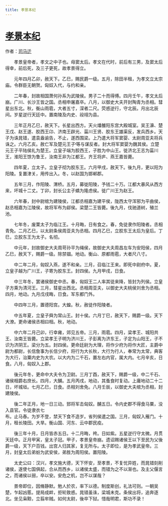 ```yaml
---
title: 孝景本纪
---
```


# [孝景本纪](http://so.gushiwen.org/guwen/bookv_98.aspx)

作者：[司马迁](http://so.gushiwen.org/author_608.aspx)

　　孝景皇帝者，孝文之中子也。母窦太后。孝文在代时，前后有三男，及窦太后得幸，前后死，及三子更死，故孝景得立。

　　元年四月乙卯，赦天下。乙巳，赐民爵一级。五月，除田半租，为孝文立太宗庙。令群臣无朝贺。匈奴入代，与约和亲。

　　二年春，封故相国萧何孙系为武陵侯。男子二十而得傅。四月壬午，孝文太后崩。广川、长沙王皆之国。丞相申屠嘉卒。八月，以御史大夫开封陶青为丞相。彗星出东北。秋，衡山雨雹，大者五寸，深者二尺。荧惑逆行，守北辰。月出北辰间。岁星逆行天廷中。置南陵及内史、祋祤为县。

　　三年正月乙巳，赦天下。长星出西方。天火燔雒阳东宫大殿城室。吴王濞、楚王戊、赵王遂、胶西王卬、济南王辟光、菑川王贤、胶东王雄渠反，发兵西乡。天子为诛晁错，遣袁盎谕告，不止，遂西围梁。上乃遣大将军窦婴、太尉周亚夫将兵诛之。六月乙亥。赦亡军及楚元王子等与谋反者。封大将军窦婴为魏其侯。立楚元王子平陆侯礼为楚王。立皇子端为胶西王，子胜为中山王。徙济北王志为菑川王，淮阳王馀为鲁王，汝南王非为江都王。齐王将庐、燕王嘉皆薨。

　　四年夏，立太子。立皇子彻为胶东王。六月甲戌，赦天下。後九月，更以阳为阳陵。复置津关，用传出入。冬，以赵国为邯郸郡。

　　五年三月，作阳陵、渭桥。五月，募徙阳陵，予钱二十万。江都大暴风从西方来，坏城十二丈。丁卯，封长公主子蟜为隆虑侯。徙广川王为赵王。

　　六年春，封中尉绾为建陵侯，江都丞相嘉为建平侯，陇西太守浑邪为平曲侯，赵丞相嘉为江陵侯，故将军布为鄃侯。梁楚二王皆薨。後九月，伐驰道树，殖兰池。

　　七年冬，废栗太子为临江王。十月晦，日有食之。春，免徒隶作阳陵者。丞相青免。二月乙巳，以太尉条侯周亚夫为丞相。四月乙巳，立胶东王太后为皇后。丁巳，立胶东王为太子。名彻。

　　中元年，封故御史大夫周苛孙平为绳侯，故御史大夫周昌左车为安阳侯，四月乙巳，赦天下，赐爵一级。除禁锢。地动。衡山、原都雨雹，大者尺八寸。

　　中二年二月，匈奴入燕，遂不和亲。三月，召临江王来。即死中尉府中。夏，立皇子越为广川王，子寄为胶东王。封四侯。九月甲戌，日食。

　　中三年冬，罢诸侯御史中丞。春，匈奴王二人率其徒来降，皆封为列侯。立皇子方乘为清河王。三月，彗星出西北。丞相周亚夫，以御史大夫桃侯刘舍为丞相。四月，地动。九月戊戌晦，日食。军东都门外。

　　中四年三月，置德阳宫。大蝗。秋，赦徒作阳陵者。

　　中五年夏，立皇子舜为常山王。封十侯。六月丁巳，赦天下，赐爵一级。天下大潦。更命诸侯丞相曰相。秋，地动。

　　中六年二月己卯，行幸雍，郊见五帝。三月，雨雹。四月，梁孝王、城阳共王、汝南王皆薨。立梁孝王子明为济川王，子彭离为济东王，子定为山阳王，子不识为济阴王。梁分为五。封四侯。更命廷尉为大理，将作少府为将作大匠，主爵中尉为都尉，长信詹事为长信少府，将行为大长秋，大行为行人，奉常为太常，典客为大行，治粟内史为大农。以大内为二千石，置左右内官，属大内。七月辛亥，日食。八月，匈奴入上郡。

　　後元年冬，更命中大夫令为卫尉。三月丁酉，赦天下，赐爵一级，中二千石、诸侯相爵右庶长。四月，大酺。五月丙戌，地动，其蚤食时复动。上庸地动二十二日，坏城垣。七月乙巳，日食。丞相刘舍免。八月壬辰，以御史大夫绾为丞相，封建陵侯。

　　後二年正月，地一日三动。郅将军击匈奴。酺五日。令内史郡不得食马粟，没入县官。令徒隶衣七<br />布。止马舂。为岁不登，禁天下食不造岁。省列侯遣之国。三月，匈奴入雁门。十月，租长陵田。大旱。衡山国、河东、云中郡民疫。

　　後三年十月，日月皆赤五日。十二月晦，袴。日如紫。五星逆行守太微。月贯天廷中。正月甲寅，皇太子冠。甲子，孝景皇帝崩。遗诏赐诸侯王以下至民为父後爵一级，天下户百钱。出宫人归其家，复无所与。太子即位，是为孝武皇帝。三月，封皇太后弟蚡为武安侯，弟胜为周阳侯。置阳陵。

　　太史公曰：汉兴，孝文施大德，天下怀安，至孝景，不复忧异姓，而晁错刻削诸侯，遂使七国俱起，合从而西乡，以诸侯太盛，而错为之不以渐也。及主父偃言之，而诸侯以弱，卒以安。安危之机，岂不以谋哉？

　　景帝即位，因脩静默。勉人於农，率下以德。制度斯创，礼法可则。一朝吴楚，乍起凶慝。提局成衅，拒轮致惑。晁错虽诛，梁城未克。条侯出将，追奔逐北。坐见枭黥，立翦牟贼。如何太尉，後卒下狱。惜哉明君，斯功不录！